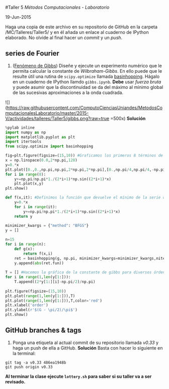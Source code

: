 #Taller 5
*Métodos Computacionales - Laboratorio*

19-Jun-2015

Haga una copia de este archivo en su repositorio de GitHub en la carpeta /MC/Talleres/Taller5/ y en él añada un enlace al cuaderno de IPython elaborado. No olvide al final hacer un *commit* y un *push*.

## series de Fourier

1. ([Fenómeno de Gibbs](https://en.wikipedia.org/wiki/Gibbs_phenomenon)) Diseñe y ejecute un experimento numérico que le permita calcular la constante de *Wilbraham-Gibbs*. En ello puede que le resulte útil una rutina de `scipy.optimize` llamada [basinhopping](http://docs.scipy.org/doc/scipy-0.15.1/reference/generated/scipy.optimize.basinhopping.html). Hágalo en un cuaderno de IPython llamdo `gibbs.ipynb`. **Debe** usar *fuerza bruta* y puede asumir que la discontinuidad se da del máximo al mínimo global de las sucesivas aproximaciones a la onda cuadrada.

![](https://raw.githubusercontent.com/ComputoCienciasUniandes/MetodosComputacionalesLaboratorio/master/2015-V/actividades/talleres/Taller5/gibbs.png?raw=true =500x) 
**Solución**
```python
%pylab inline
import numpy as np
import matplotlib.pyplot as plt
import itertools
from scipy.optimize import basinhopping

fig=plt.figure(figsize=(15,10)) #Graficamos los primeros 8 términos de la serie de Fourier de la función ventana de altura \frac{\pi}{4}, se puede apreciar cómo se va aproximado cada vez más la serie.
x = np.linspace(0.0,2*np.pi,128)
y=0.*x
plt.plot([0.,0.,np.pi,np.pi,2*np.pi,2*np.pi],[0.,np.pi/4,np.pi/4,-np.pi/4,-np.pi/4,0.],"k",lw=3)
for i in range(8):
    y+=np.pi/np.pi*1./(2*i+1)*np.sin((2*i+1)*x) 
    plt.plot(x,y) 
plt.show() 

def f(x,it): #Definimos la función que devuelve el mínimo de la serie de Fourier para un orden determinado
    y=0.*x
    for i in range(it):
        y+=np.pi/np.pi*1./(2*i+1)*np.sin((2*i+1)*x)
    return y
    
minimizer_kwargs = {"method": "BFGS"}
y = []

n=15
for i in range(n):
    def g(x):
        return f(x,i)
    ret = basinhopping(g, np.pi, minimizer_kwargs=minimizer_kwargs,niter=128)
    y.append(abs(ret.fun))
    
T = [] #Hacemos la gráfica de la constante de gibbs para diversos órdenes de la aproximación de Fourier, vemos que el resultado tiende al valor teórico que se encuentra en la Wikipedia.
for i in range(1,len(y[1:])):
    T.append((2*y[1:][i]-np.pi/2)/np.pi) 
        
plt.figure(figsize=(15,10))
plt.plot(range(1,len(y[1:])),T)
plt.plot(range(1,len(y[1:])),T,color='red')
plt.xlabel('order')
plt.ylabel(r'$(G - \pi/2)/\pi$')
plt.show()

```

## GitHub branches & tags

1. Ponga una etiqueta al actual commit de su repositorio llamada *v0.33* y haga un push de ella a GitHub.
**Solución**
Basta con hacer lo siguiente en la terminal:

```
git tag -a v0.33 486ea1948b
git push origin v0.33
```

**Al terminar la clase ejecute `lottery.sh` para saber si su taller va a ser revisado.**
